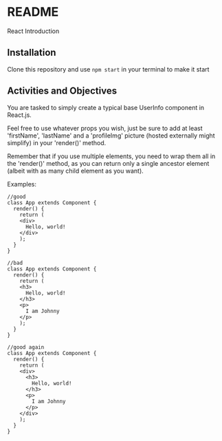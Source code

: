 # README #

React Introduction

## Installation

Clone this repository and use `npm start` in your terminal to make it start

## Activities and Objectives

You are tasked to simply create a typical base UserInfo component in React.js.

Feel free to use whatever props you wish, just be sure to add at least 'firstName', 'lastName' and a 'profileImg' picture (hosted externally might simplify) in your 'render()' method.

Remember that if you use multiple elements, you need to wrap them all in the 'render()' method, as you can return only a single ancestor element (albeit with as many child element as you want).

Examples:



```
//good
class App extends Component {
  render() {
    return (
    <div>
      Hello, world!
    </div>
    );
  }
}
```

```
//bad
class App extends Component {
  render() {
    return (
    <h3>
      Hello, world!
    </h3>
    <p>
      I am Johnny
    </p>
    );
  }
}
```

```
//good again
class App extends Component {
  render() {
    return (
    <div>
      <h3>
        Hello, world!
      </h3>
      <p>
        I am Johnny
      </p>
    </div>
    );
  }
}
```
